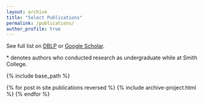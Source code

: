 ```yaml
---
layout: archive
title: "Select Publications"
permalink: /publications/
author_profile: true
---
```


See full list on [DBLP](https://dblp.org/pers/hd/g/Grubb:Alicia_M=) or [Google Scholar](https://scholar.google.com/citations?user=br2VoDkAAAAJ&hl=en&authuser=1).


\* denotes authors who conducted research as undergraduate while at Smith College.  

{% include base_path %}

{% for post in site.publications reversed %}
  {% include archive-project.html %}
{% endfor %}


